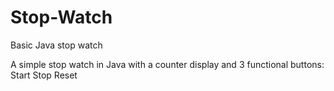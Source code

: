 # Stop-Watch
Basic Java stop watch

A simple stop watch in Java with a counter display and 3 functional buttons:
Start
Stop
Reset
